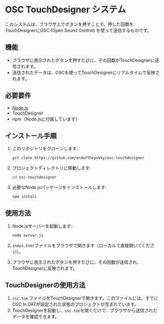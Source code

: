 # OSC TouchDesigner システム

このシステムは、ブラウザ上でボタンを押すことで、押した回数をTouchDesignerにOSC (Open Sound Control) を使って送信するものです。

## 機能
- ブラウザに表示されたボタンを押すたびに、その回数がTouchDesignerに送信されます。
- 送信されたデータは、OSCを使ってTouchDesignerにリアルタイムで反映されます。

## 必要要件
- [Node.js](https://nodejs.org/)
- TouchDesigner
- npm（Node.jsに付属しています）

## インストール手順

1. このリポジトリをクローンします:
   ```bash
   git clone https://github.com/endoftheyukky/osc-touchdesigner
   ```

2. プロジェクトディレクトリに移動します:
   ```bash
   cd osc-touchdesigner
   ```

3. 必要なNode.jsパッケージをインストールします:
   ```bash
   npm install
   ```

## 使用方法

1. Node.jsサーバーを起動します:
   ```bash
   node server.js
   ```

2. `index.html`ファイルをブラウザで開きます（ローカルで直接開いてください）。

3. ブラウザに表示されたボタンを押すたびに、その回数が送信され、TouchDesignerに反映されます。

## TouchDesignerの使用方法

1. `osc.toe` ファイルをTouchDesignerで開きます。このファイルには、すでにOSC In DATが設定された状態のプロジェクトが含まれています。
2. TouchDesignerを起動し、`osc.toe`を開くだけで、ブラウザから送信されたデータを確認できます。
